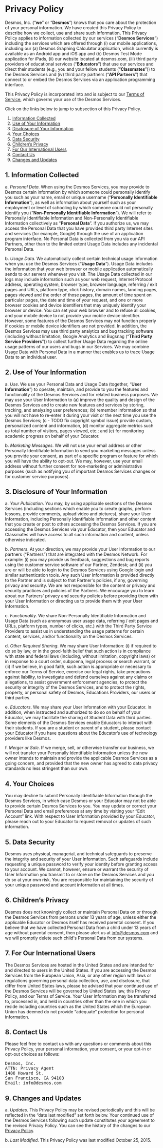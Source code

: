 # Privacy Policy

Desmos, Inc. (“**we**” or “**Desmos**”) knows that you care about the protection of your personal information. We have created this Privacy Policy to describe how we collect, use and share such information. This Privacy Policy applies to information collected by our services (“**Desmos Services**”) including the services which are offered through (i) our mobile applications, including our (a) Desmos Graphing Calculator application, which currently is available as an Android app and iOS app and (b) Desmos Test Mode application for iPads, (ii) our website located at desmos.com, (iii) third party providers of educational services (“**Educators**”) that use our services and direct their students (e.g., you and your fellow students (“**Classmates**”)) to the Desmos Services and (iv) third party partners (“**API Partners**”) that connect to or embed the Desmos Services via an application programming interface.

This Privacy Policy is incorporated into and is subject to our [Terms of Service](/terms), which governs your use of the Desmos Services.

Click on the links below to jump to subsection of this Privacy Policy.

1. [Information Collected](#information-collected)
2. [Use of Your Information](#use-of-information)
3. [Disclosure of Your Information](#disclosure-of-info)
4. [Your Choices](#choices)
5. [Data Security](#data-security)
6. [Children’s Privacy](#childrens-privacy)
7. [For Our International Users](#international)
8. [Contact Us](#contact-us)
9. [Changes and Updates](#changes-and-updates)

<a name="information-collected"></a>
## 1. Information Collected

a. *Personal Data*. When using the Desmos Services, you may provide to Desmos certain information by which someone could personally identify you such as your name, email or unique username (“**Personally Identifiable Information**”), as well as information about yourself such as your employment or level of schooling by which someone could not personally identify you (“**Non-Personally Identifiable Information**”). We will refer to Personally Identifiable Information and Non-Personally Identifiable Information collectively as “**Personal Data**”. If you authorize us, we may access the Personal Data that you have provided third party Internet sites and services (for example, Google) through the use of an application program interface.  No Personal Data is collected from you via our API Partners, other than to the limited extent Usage Data includes any incidental Personal Data.

b. *Usage Data*. We automatically collect certain technical usage information when you use the Desmos Services (“**Usage Data**”). Usage Data includes the information that your web browser or mobile application automatically sends to our servers whenever you visit. The Usage Data collected in our logs may include information such as your web request, Internet Protocol address, operating system, browser type, browser language, referring / exit pages and URLs, platform type, click history, domain names, landing pages, pages viewed and the order of those pages, the amount of time spent on particular pages, the date and time of your request, and one or more browser cookies and device identifiers that may uniquely identify your browser or device. You can set your web browser and to refuse all cookies, and your mobile device to not provide your mobile device identifier. However, some features of the Desmos Services may not function properly if cookies or mobile device identifiers are not provided. In addition, the Desmos Services may use third party analytics and bug tracking software (including without limitation, Google Analytics and Bugsnag (“**Third Party Service Providers**”)) to collect further Usage Data regarding the online usage patterns of our users and bugs in our Services. We may combine Usage Data with Personal Data in a manner that enables us to trace Usage Data to an individual user.

<a name="use-of-information"></a>
## 2. Use of Your Information

a. *Use*. We use your Personal Data and Usage Data (together, “**User Information**”) to operate, maintain, and provide to you the features and functionality of the Desmos Services and for related business purposes. We may use your User Information to (a) improve the quality and design of the Desmos Services and to create new features and services by storing, tracking, and analyzing user preferences; (b) remember information so that you will not have to re-enter it during your visit or the next time you use the Desmos Services; (c - TODO fix copyright symbol issue) provide custom, personalized content and information, (d) monitor aggregate metrics such as total number of visitors, pages viewed, etc.; and (e) for monitoring academic progress on behalf of your Educator.

b. *Marketing Messages*. We will not use your email address or other Personally Identifiable Information to send you marketing messages unless you provide your consent, as part of a specific program or feature for which you will have the ability to opt-out. We may, however, use your email address without further consent for non-marketing or administrative purposes (such as notifying you of important Desmos Services changes or for customer service purposes).

<a name="disclosure-of-info"></a>
## 3. Disclosure of Your Information

a. *Your Publication*. You may, by using applicable sections of the Desmos Services (including sections which enable you to create graphs, perform lessons, provide comments, upload video and pictures), share your User Information, including Personally Identifiable Information and other content that you create or post to others accessing the Desmos Services. If you are accessing the Desmos Services via your Educator, then your Educator and Classmates will have access to all such information and content, unless otherwise indicated.

b. *Partners*. At your direction, we may provide your User Information to our partners (“Partners”) that are integrated with the Desmos Network. For example: (i) you may provide us feedback, suggestions and bug reports using the customer service software of our Partner, Zendesk; and (ii) you are or will be able to login to the Desmos Services using Google login and similar authentication tools. Any such User Information is provided directly to the Partner and is subject to that Partner's policies, if any, governing privacy and security. We are not responsible for the content or privacy and security practices and policies of the Partners. We encourage you to learn about our Partners' privacy and security policies before providing them with your User Information or directing us to provide them with your User Information.

c. *Functionality*. We share Non-Personally Identifiable Information and Usage Data (such as anonymous user usage data, referring / exit pages and URLs, platform types, number of clicks, etc.) with the Third Party Service Providers to assist us in understanding the usage patterns for certain content, services, and/or functionality on the Desmos Services.

d. *Other Required Sharing*. We may share User Information: (i) if required to do so by law, or in the good-faith belief that such action is in compliance with state and federal laws (including, without limitation, copyright laws) or in response to a court order, subpoena, legal process or search warrant, or (ii) if we believe, in good faith, such action is appropriate or necessary to enforce our Terms of Service, exercise our legal rights, take precautions against liability, to investigate and defend ourselves against any claims or allegations, to assist government enforcement agencies, to protect the security or integrity of the Desmos Services, and to protect the rights, property, or personal safety of Desmos, Educations Providers, our users or third parties.

e. *Educators*. We may share your User Information with your Educator. In addition, when instructed and authorized to do so on behalf of your Educator, we may facilitate the sharing of Student Data with third parties. Some elements of the Desmos Services enable Educators to interact with their students. If you are a student or parent of a student, please contact your Educator if you have questions about the Educator’s use of technology providers like Desmos.

f. *Merger or Sale*. If we merge, sell, or otherwise transfer our business, we will not transfer your Personally Identifiable Information unless the new owner intends to maintain and provide the applicable Desmos Services as a going concern, and provided that the new owner has agreed to data privacy standards no less stringent than our own.

<a name="choices"></a>
## 4. Your Choices

You may decline to submit Personally Identifiable Information through the Desmos Services, in which case Desmos or your Educator may not be able to provide certain Desmos Services to you. You may update or correct your Personal Data and email preferences at any time by visiting your “Edit Account” link. With respect to User Information provided by your Educator, please reach out to your Educator to request removal or updates of such information.

<a name="data-security"></a>
## 5. Data Security

Desmos uses physical, managerial, and technical safeguards to preserve the integrity and security of your User Information. Such safeguards include requesting a unique password to verify your identity before granting access to your account. We cannot, however, ensure or warrant the security of User Information you transmit to or store on the Desmos Services and you do so at your own risk. You are responsible for maintaining the security of your unique password and account information at all times.

<a name="childrens-privacy"></a>
## 6. Children’s Privacy

Desmos does not knowingly collect or maintain Personal Data on or through the Desmos Services from persons under 13 years of age, unless either the applicable Educator or Desmos itself has received parental consent. If you believe that we have collected Personal Data from a child under 13 years of age without parental consent, then please alert us at info@desmos.com and we will promptly delete such child's Personal Data from our systems.

<a name="international"></a>
## 7. For Our International Users

The Desmos Services are hosted in the United States and are intended for and directed to users in the United States. If you are accessing the Desmos Services from the European Union, Asia, or any other region with laws or regulations governing personal data collection, use, and disclosure, that differ from United States laws, please be advised that your continued use of the Desmos Services will be governed by United States law, this Privacy Policy, and our Terms of Service. Your User Information may be transferred to, processed in, and held in countries other than the one in which you reside including countries such as the United States which the European Union has deemed do not provide “adequate” protection for personal information.

<a name="contact-us"></a>
## 8. Contact Us

Please feel free to contact us with any questions or comments about this Privacy Policy, your personal information, your consent, or your opt-in or opt-out choices as follows:

<pre>
Desmos, Inc.
ATTN: Privacy Agent
1488 Howard St.
San Francisco, CA 94103
Email: info@desmos.com
</pre>

<a name="changes-and-updates"></a>
## 9. Changes and Updates

a. *Updates*. This Privacy Policy may be revised periodically and this will be reflected in the “date last modified” set forth below. Your continued use of the Desmos Services following such update constitutes your agreement to the revised Privacy Policy.  You can see the history of the changes to our [Privacy Policy](https://github.com/desmosinc/policies).

b. *Last Modified*. This Privacy Policy was last modified October 25, 2015.



